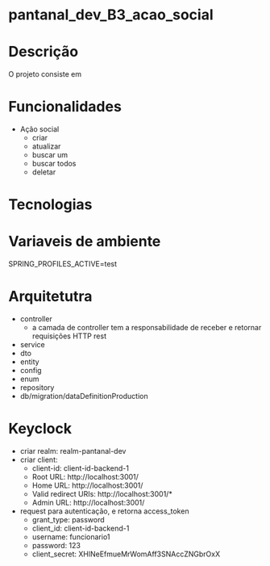 # pantanal_dev_B3_acao_social

# Descrição
O projeto consiste em

# Funcionalidades
- Ação social
  - criar
  - atualizar
  - buscar um
  - buscar todos
  - deletar
# Tecnologias

# Variaveis de ambiente
SPRING_PROFILES_ACTIVE=test

# Arquitetutra 
- controller
  - a camada de controller tem a responsabilidade de receber e retornar requisições HTTP rest
- service
- dto
- entity
- config
- enum
- repository
- db/migration/dataDefinitionProduction

# Keyclock
- criar realm: realm-pantanal-dev
- criar client: 
  - client-id: client-id-backend-1
  - Root URL: http://localhost:3001/
  - Home URL: http://localhost:3001/
  - Valid redirect URIs: http://localhost:3001/*
  - Admin URL: http://localhost:3001/
- request para autenticação, e retorna access_token
  - grant_type: password
  - client_id: client-id-backend-1
  - username: funcionario1
  - password: 123
  - client_secret: XHlNeEfmueMrWomAff3SNAccZNGbrOxX
